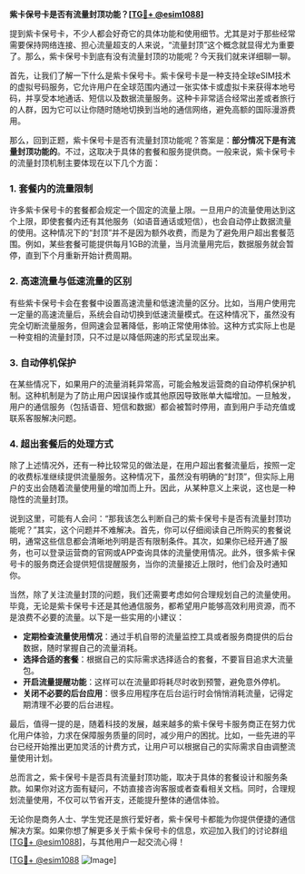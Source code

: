 **紫卡保号卡是否有流量封顶功能？[[TG💪+ @esim1088](https://t.me/s/esim1088)]**

提到紫卡保号卡，不少人都会好奇它的具体功能和使用细节。尤其是对于那些经常需要保持网络连接、担心流量超支的人来说，“流量封顶”这个概念就显得尤为重要了。那么，紫卡保号卡到底有没有流量封顶的功能呢？今天我们就来详细聊一聊。

首先，让我们了解一下什么是紫卡保号卡。紫卡保号卡是一种支持全球eSIM技术的虚拟号码服务，它允许用户在全球范围内通过一张实体卡或虚拟卡来获得本地号码，并享受本地通话、短信以及数据流量服务。这种卡非常适合经常出差或者旅行的人群，因为它可以让你随时随地切换到当地的通信网络，避免高额的国际漫游费用。

那么，回到正题，紫卡保号卡是否有流量封顶功能呢？答案是：**部分情况下是有流量封顶功能的**。不过，这取决于具体的套餐和服务提供商。一般来说，紫卡保号卡的流量封顶机制主要体现在以下几个方面：

### **1. 套餐内的流量限制**
许多紫卡保号卡的套餐都会规定一个固定的流量上限。一旦用户的流量使用达到这个上限，即使套餐内还有其他服务（如语音通话或短信），也会自动停止数据流量的使用。这种情况下的“封顶”并不是因为额外收费，而是为了避免用户超出套餐范围。例如，某些套餐可能提供每月1GB的流量，当月流量用完后，数据服务就会暂停，直到下个月重新开始计费周期。

### **2. 高速流量与低速流量的区别**
有些紫卡保号卡会在套餐中设置高速流量和低速流量的区分。比如，当用户使用完一定量的高速流量后，系统会自动切换到低速流量模式。在这种情况下，虽然没有完全切断流量服务，但网速会显著降低，影响正常使用体验。这种方式实际上也是一种变相的流量封顶，只不过是以降低网速的形式呈现出来。

### **3. 自动停机保护**
在某些情况下，如果用户的流量消耗异常高，可能会触发运营商的自动停机保护机制。这种机制是为了防止用户因误操作或其他原因导致账单大幅增加。一旦触发，用户的通信服务（包括语音、短信和数据）都会被暂时停用，直到用户手动充值或联系客服解决问题。

### **4. 超出套餐后的处理方式**
除了上述情况外，还有一种比较常见的做法是，在用户超出套餐流量后，按照一定的收费标准继续提供流量服务。这种情况下，虽然没有明确的“封顶”，但实际上用户的支出会随着流量使用量的增加而上升。因此，从某种意义上来说，这也是一种隐性的流量封顶。

说到这里，可能有人会问：“那我该怎么判断自己的紫卡保号卡是否有流量封顶功能呢？”其实，这个问题并不难解决。首先，你可以仔细阅读自己所购买的套餐说明，通常这些信息都会清晰地列明是否有限制条件。其次，如果你已经开通了服务，也可以登录运营商的官网或APP查询具体的流量使用情况。此外，很多紫卡保号卡的服务商还会提供短信提醒服务，当你的流量接近上限时，他们会及时通知你。

当然，除了关注流量封顶的问题，我们还需要考虑如何合理规划自己的流量使用。毕竟，无论是紫卡保号卡还是其他通信服务，都希望用户能够高效利用资源，而不是浪费不必要的流量。以下是一些实用的小建议：

- **定期检查流量使用情况**：通过手机自带的流量监控工具或者服务商提供的后台数据，随时掌握自己的流量消耗。
- **选择合适的套餐**：根据自己的实际需求选择适合的套餐，不要盲目追求大流量包。
- **开启流量提醒功能**：这样可以在流量即将耗尽时收到预警，避免意外停机。
- **关闭不必要的后台应用**：很多应用程序在后台运行时会悄悄消耗流量，记得定期清理不必要的后台进程。

最后，值得一提的是，随着科技的发展，越来越多的紫卡保号卡服务商正在努力优化用户体验，力求在保障服务质量的同时，减少用户的困扰。比如，一些先进的平台已经开始推出更加灵活的计费方式，让用户可以根据自己的实际需求自由调整流量使用计划。

总而言之，紫卡保号卡是否具有流量封顶功能，取决于具体的套餐设计和服务条款。如果你对这方面有疑问，不妨直接咨询客服或者查看相关文档。同时，合理规划流量使用，不仅可以节省开支，还能提升整体的通信体验。

无论你是商务人士、学生党还是旅行爱好者，紫卡保号卡都能为你提供便捷的通信解决方案。如果你想了解更多关于紫卡保号卡的信息，欢迎加入我们的讨论群组[[TG💪+ @esim1088](https://t.me/s/esim1088)]，与其他用户一起交流心得！

[[TG💪+ @esim1088](https://t.me/s/esim1088) ![Image](https://i.postimg.cc/4NQfJmqS/Snipaste-2025-05-13-00-14-12.png)]